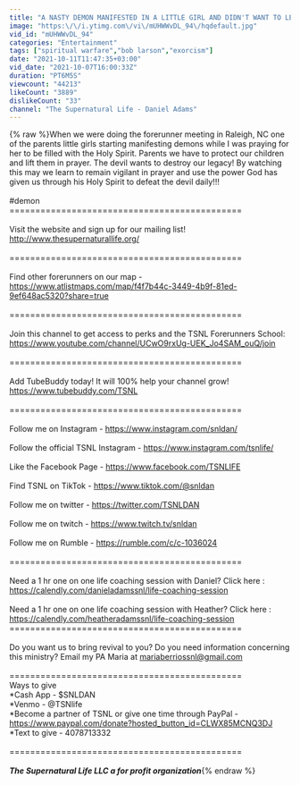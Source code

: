 ```yaml
---
title: "A NASTY DEMON MANIFESTED IN A LITTLE GIRL AND DIDN'T WANT TO LET HER GO!!!"
image: "https:\/\/i.ytimg.com\/vi\/mUHWWvDL_94\/hqdefault.jpg"
vid_id: "mUHWWvDL_94"
categories: "Entertainment"
tags: ["spiritual warfare","bob larson","exorcism"]
date: "2021-10-11T11:47:35+03:00"
vid_date: "2021-10-07T16:00:33Z"
duration: "PT6M5S"
viewcount: "44213"
likeCount: "3889"
dislikeCount: "33"
channel: "The Supernatural Life - Daniel Adams"
---
```

{% raw %}When we were doing the forerunner meeting in Raleigh, NC one of the parents little girls starting manifesting demons while I was praying for her to be filled with the Holy Spirit. Parents we have to protect our children and lift them in prayer. The devil wants to destroy our legacy! By watching this may we learn to remain vigilant in prayer and use the power God has given us through his Holy Spirit to defeat the devil daily!!!<br /><br />#demon <br />=============================================<br /><br />Visit the website and sign up for our mailing list!<br /><a rel="nofollow" target="blank" href="http://www.thesupernaturallife.org/">http://www.thesupernaturallife.org/</a><br /><br />=============================================<br /><br />Find other forerunners on our map - <a rel="nofollow" target="blank" href="https://www.atlistmaps.com/map/f4f7b44c-3449-4b9f-81ed-9ef648ac5320?share=true">https://www.atlistmaps.com/map/f4f7b44c-3449-4b9f-81ed-9ef648ac5320?share=true</a><br /><br />=============================================<br /><br />Join this channel to get access to perks and the TSNL Forerunners School:<br /><a rel="nofollow" target="blank" href="https://www.youtube.com/channel/UCwO9rxUg-UEK_Jo4SAM_ouQ/join">https://www.youtube.com/channel/UCwO9rxUg-UEK_Jo4SAM_ouQ/join</a><br /><br />=============================================<br /><br />Add TubeBuddy today! It will 100% help your channel grow!<br /><a rel="nofollow" target="blank" href="https://www.tubebuddy.com/TSNL">https://www.tubebuddy.com/TSNL</a> <br /><br />=============================================<br /><br />Follow me on Instagram - <a rel="nofollow" target="blank" href="https://www.instagram.com/snldan/">https://www.instagram.com/snldan/</a><br /><br />Follow the official TSNL Instagram - <a rel="nofollow" target="blank" href="https://www.instagram.com/tsnlife/">https://www.instagram.com/tsnlife/</a><br /><br />Like the Facebook Page - <a rel="nofollow" target="blank" href="https://www.facebook.com/TSNLIFE">https://www.facebook.com/TSNLIFE</a><br /><br />Find TSNL on TikTok - <a rel="nofollow" target="blank" href="https://www.tiktok.com/@snldan">https://www.tiktok.com/@snldan</a><br /><br />Follow me on twitter - <a rel="nofollow" target="blank" href="https://twitter.com/TSNLDAN">https://twitter.com/TSNLDAN</a><br /><br />Follow me on twitch - <a rel="nofollow" target="blank" href="https://www.twitch.tv/snldan">https://www.twitch.tv/snldan</a><br /><br />Follow me on Rumble - <a rel="nofollow" target="blank" href="https://rumble.com/c/c-1036024">https://rumble.com/c/c-1036024</a><br /><br />=============================================<br /><br />Need a 1 hr one on one life coaching session with Daniel? Click here : <a rel="nofollow" target="blank" href="https://calendly.com/danieladamssnl/life-coaching-session">https://calendly.com/danieladamssnl/life-coaching-session</a> <br /><br />Need a 1 hr one on one life coaching session with Heather? Click here : <br /><a rel="nofollow" target="blank" href="https://calendly.com/heatheradamssnl/life-coaching-session">https://calendly.com/heatheradamssnl/life-coaching-session</a><br />=============================================<br /><br />Do you want us to bring revival to you? Do you need information concerning this ministry? Email my PA Maria at mariaberriossnl@gmail.com<br /><br />=============================================<br />Ways to give<br />*Cash App - $SNLDAN<br />*Venmo - @TSNlife <br />*Become a partner of TSNL or give one time through PayPal - <a rel="nofollow" target="blank" href="https://www.paypal.com/donate?hosted_button_id=CLWX85MCNQ3DJ">https://www.paypal.com/donate?hosted_button_id=CLWX85MCNQ3DJ</a><br />*Text to give - 4078713332<br /><br />=============================================<br /><br />***The Supernatural Life LLC a for profit organization***{% endraw %}
